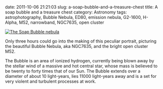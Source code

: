 date: 2011-10-06 21:21:03
slug: a-soap-bubble-and-a-treasure-chest
title: A soap bubble and a treasure chest
category: Astronomy
tags: astrophotography, Bubble Nebula, ED80, emission nebula, G2-1600, H-Alpha, M52, narrowband, NGC7635, open cluster

[![][1]][1]

Only three hours could go into the making of this peculiar portrait, picturing
the beautiful Bubble Nebula, aka NGC7635, and the bright open cluster M52.

The Bubble is an area of ionized hydrogen, currently being blown away by the
stellar wind of a massive and hot central star, whose mass is believed to be
twenty to forty times that of our Sun. The Bubble extends over a diameter of
about 10 light-years, lies 11000 light-years away and is a set for very violent
and turbulent processes at work.

[1]: |filename|/images/2011_soap_bubble.jpg "The Soap Bubble nebula"
